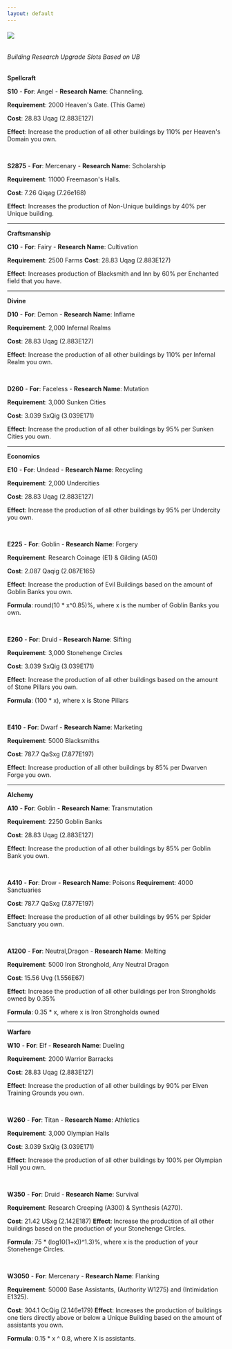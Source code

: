 ```yaml
---
layout: default
---
```


###### [![](/realm/assets/img/picks/ResearchTopPage.png)](/realm/ResearchUpgrades/)

###### Building Research Upgrade Slots Based on UB

**Spellcraft**

**S10** - **For**: Angel - **Research Name**: Channeling. 

**Requirement**: 2000 Heaven's Gate. (This Game) 

**Cost**: 28.83 Uqag (2.883E127) 

**Effect**: Increase the production of all other buildings by 110% per Heaven's Domain you own.

&nbsp;

**S2875** - **For**: Mercenary - **Research Name**: Scholarship 

**Requirement**: 11000 Freemason's Halls.  

**Cost**: 7.26 Qiqag (7.26e168) 

**Effect**: Increases the production of Non-Unique buildings by 40% per Unique building.

---

**Craftsmanship**

**C10** - **For**: Fairy - **Research Name**: Cultivation 

**Requirement**: 2500 Farms **Cost**: 28.83 Uqag (2.883E127) 

**Effect**: Increases production of Blacksmith and Inn by 60% per Enchanted field that you have.

---

**Divine**

**D10** - **For**: Demon - **Research Name**: Inflame 

**Requirement**: 2,000 Infernal Realms 

**Cost**: 28.83 Uqag (2.883E127) 

**Effect**: Increase the production of all other buildings by 110% per Infernal Realm you own.

&nbsp;

**D260** - **For**: Faceless - **Research Name**: Mutation 

**Requirement**: 3,000 Sunken Cities 

**Cost**: 3.039 SxQig (3.039E171) 

**Effect**: Increase the production of all other buildings by 95% per Sunken Cities you own.

---

**Economics**

**E10** - **For**: Undead - **Research Name**: Recycling 

**Requirement**: 2,000 Undercities 

**Cost**: 28.83 Uqag (2.883E127) 

**Effect**: Increase the production of all other buildings by 95% per Undercity you own.

&nbsp;

**E225** - **For**: Goblin - **Research Name**: Forgery 

**Requirement**: Research Coinage (E1) &amp; Gilding (A50) 

**Cost**: 2.087 Qaqig (2.087E165) 

**Effect**: Increase the production of Evil Buildings based on the amount of Goblin Banks you own. 

**Formula**: round(10 * x^0.85)%, where x is the number of Goblin Banks you own.

&nbsp;

**E260** - **For**: Druid - **Research Name**: Sifting 

**Requirement**: 3,000 Stonehenge Circles 

**Cost**: 3.039 SxQig (3.039E171) 

**Effect**: Increase the production of all other buildings based on the amount of Stone Pillars you own.

**Formula**: (100 * x), where x is Stone Pillars

&nbsp;

**E410** - **For**: Dwarf - **Research Name**: Marketing 

**Requirement**: 5000 Blacksmiths 

**Cost**: 787.7 QaSxg (7.877E197) 

**Effect**: Increase production of all other buildings by 85% per Dwarven Forge you own.

---

**Alchemy**

**A10** - **For**: Goblin - **Research Name**: Transmutation 

**Requirement**: 2250 Goblin Banks 

**Cost**: 28.83 Uqag (2.883E127) 

**Effect**: Increase the production of all other buildings by 85% per Goblin Bank you own.

&nbsp;

**A410** - **For**: Drow - **Research Name**: Poisons **Requirement**: 4000 Sanctuaries

**Cost**: 787.7 QaSxg (7.877E197) 

**Effect**: Increase the production of all other buildings by 95% per Spider Sanctuary you own.

&nbsp;

**A1200** - **For**: Neutral,Dragon - **Research Name**: Melting

**Requirement**: 5000 Iron Stronghold, Any Neutral Dragon

**Cost**: 15.56 Uvg (1.556E67)

**Effect**: Increase the production of all other buildings per Iron Strongholds owned by 0.35%

**Formula**: 0.35 * x, where x is Iron Strongholds owned

---

**Warfare**

**W10** - **For**: Elf - **Research Name**: Dueling 

**Requirement**: 2000 Warrior Barracks 

**Cost**: 28.83 Uqag (2.883E127) 

**Effect**: Increase the production of all other buildings by 90% per Elven Training Grounds you own.

&nbsp;

**W260** - **For**: Titan - **Research Name**: Athletics 

**Requirement**: 3,000 Olympian Halls 

**Cost**: 3.039 SxQig (3.039E171) 

**Effect**: Increase the production of all other buildings by 100% per Olympian Hall you own.

&nbsp;

**W350** - **For**: Druid - **Research Name**: Survival 

**Requirement**: Research Creeping (A300) &amp; Synthesis (A270). 

**Cost**: 21.42 USxg (2.142E187) **Effect**: Increase the production of all other buildings based on the production of your Stonehenge Circles. 

**Formula**: 75 * (log10(1+x))^1.3)%, where x is the production of your Stonehenge Circles.

&nbsp;

**W3050** - **For**: Mercenary - **Research Name**: Flanking 

**Requirement**: 50000 Base Assistants, (Authority W1275) and (Intimidation E1325). 

**Cost**: 304.1 OcQig (2.146e179) **Effect**: Increases the production of buildings one tiers directly above or below a Unique Building based on the amount of assistants you own.

**Formula**: 0.15 * x ^ 0.8, where X is assistants.
